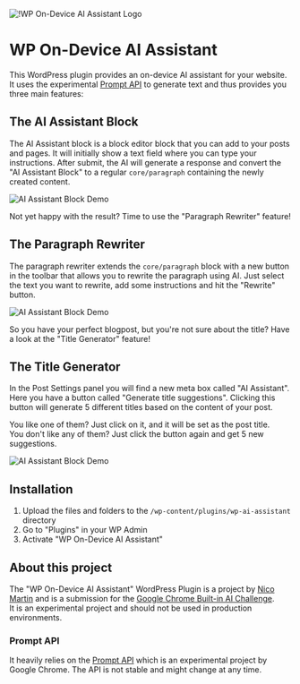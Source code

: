 ![!WP On-Device AI Assistant Logo](https://uploads.nico.dev/wp-on-device-ai-assistant/logo.svg)
# WP On-Device AI Assistant

This WordPress plugin provides an on-device AI assistant for your website. It uses the experimental [Prompt API](https://github.com/explainers-by-googlers/prompt-api) to generate text and thus provides you three main features:

## The AI Assistant Block
The AI Assistant block is a block editor block that you can add to your posts and pages. It will initially show a text field where you can type your instructions. After submit, the AI will generate a response and convert the "AI Assistant Block" to a regular `core/paragraph` containing the newly created content.

![AI Assistant Block Demo](https://uploads.nico.dev/wp-on-device-ai-assistant/writing-assistant.gif)

Not yet happy with the result? Time to use the "Paragraph Rewriter" feature!

## The Paragraph Rewriter
The paragraph rewriter extends the `core/paragraph` block with a new button in the toolbar that allows you to rewrite the paragraph using AI. Just select the text you want to rewrite, add some instructions and hit the "Rewrite" button.

![AI Assistant Block Demo](https://uploads.nico.dev/wp-on-device-ai-assistant/paragraph-rewriter.gif)

So you have your perfect blogpost, but you're not sure about the title? Have a look at the "Title Generator" feature!

## The Title Generator
In the Post Settings panel you will find a new meta box called "AI Assistant". Here you have a button called "Generate title suggestions". Clicking this button will generate 5 different titles based on the content of your post.  

You like one of them? Just click on it, and it will be set as the post title.  
You don't like any of them? Just click the button again and get 5 new suggestions.

![AI Assistant Block Demo](https://uploads.nico.dev/wp-on-device-ai-assistant/title-generator.gif)

## Installation
1. Upload the files and folders to the `/wp-content/plugins/wp-ai-assistant` directory
2. Go to "Plugins" in your WP Admin
3. Activate "WP On-Device AI Assistant"

## About this project
The "WP On-Device AI Assistant" WordPress Plugin is a project by [Nico Martin](https://nico.dev) and is a submission for the [Google Chrome Built-in AI Challenge](https://googlechromeai.devpost.com/).  
It is an experimental project and should not be used in production environments.

### Prompt API
It heavily relies on the [Prompt API](https://github.com/explainers-by-googlers/prompt-api) which is an experimental project by Google Chrome. The API is not stable and might change at any time.